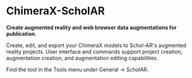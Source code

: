 # ChimeraX-ScholAR
**Create augmented reality and web browser data augmentations for publication.**

Create, edit, and export your ChimeraX models to Schol-AR's augmented reality projects. User interface and commands support project creation, augmentation creation, and augmentation editing capabilities.

Find the tool in the Tools menu under General -> ScholAR.